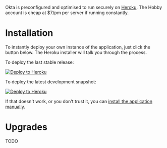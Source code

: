 Okta is preconfigured and optimised to run securely on [Heroku](https://www.heroku.com/). The Hobby account is cheap at \$7/pm per server if running constantly.

# Installation

To instantly deploy your own instance of the application, just click the button below. The Heroku installer will talk you through the process.

To deploy the last stable release:

[![Deploy to Heroku](https://www.herokucdn.com/deploy/button.svg)](https://heroku.com/deploy?template=https://github.com/gruelbox/orko/tree/stable)

To deploy the latest development snapshot:

[![Deploy to Heroku](https://www.herokucdn.com/deploy/button.svg)](https://heroku.com/deploy?template=https://github.com/badgerwithagun/orko)

If that doesn't work, or you don't trust it, you can [install the application manually](Manual-installation-on-Heroku).

# Upgrades

TODO
